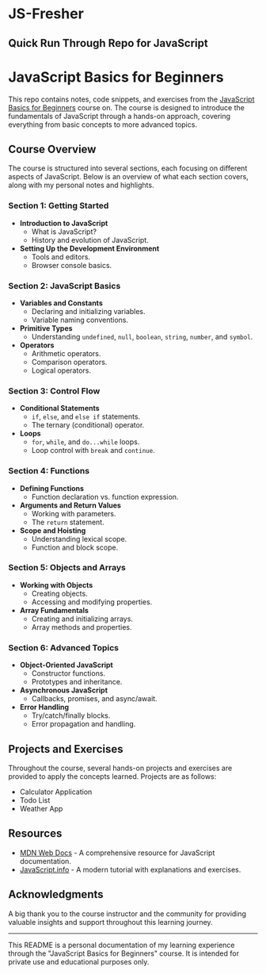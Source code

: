 # JS-Fresher


## Quick Run Through Repo for JavaScript


# JavaScript Basics for Beginners

This repo contains notes, code snippets, and exercises from the [JavaScript Basics for Beginners](https://www.udemy.com/course/javascript-basics-for-beginners/) course on. The course is designed to introduce the fundamentals of JavaScript through a hands-on approach, covering everything from basic concepts to more advanced topics.

## Course Overview

The course is structured into several sections, each focusing on different aspects of JavaScript. Below is an overview of what each section covers, along with my personal notes and highlights.

### Section 1: Getting Started

- **Introduction to JavaScript**
  - What is JavaScript?
  - History and evolution of JavaScript.
- **Setting Up the Development Environment**
  - Tools and editors.
  - Browser console basics.

### Section 2: JavaScript Basics

- **Variables and Constants**
  - Declaring and initializing variables.
  - Variable naming conventions.
- **Primitive Types**
  - Understanding `undefined`, `null`, `boolean`, `string`, `number`, and `symbol`.
- **Operators**
  - Arithmetic operators.
  - Comparison operators.
  - Logical operators.

### Section 3: Control Flow

- **Conditional Statements**
  - `if`, `else`, and `else if` statements.
  - The ternary (conditional) operator.
- **Loops**
  - `for`, `while`, and `do...while` loops.
  - Loop control with `break` and `continue`.

### Section 4: Functions

- **Defining Functions**
  - Function declaration vs. function expression.
- **Arguments and Return Values**
  - Working with parameters.
  - The `return` statement.
- **Scope and Hoisting**
  - Understanding lexical scope.
  - Function and block scope.

### Section 5: Objects and Arrays

- **Working with Objects**
  - Creating objects.
  - Accessing and modifying properties.
- **Array Fundamentals**
  - Creating and initializing arrays.
  - Array methods and properties.

### Section 6: Advanced Topics

- **Object-Oriented JavaScript**
  - Constructor functions.
  - Prototypes and inheritance.
- **Asynchronous JavaScript**
  - Callbacks, promises, and async/await.
- **Error Handling**
  - Try/catch/finally blocks.
  - Error propagation and handling.

## Projects and Exercises

Throughout the course, several hands-on projects and exercises are provided to apply the concepts learned. Projects are as follows:

- Calculator Application
- Todo List
- Weather App

## Resources

- [MDN Web Docs](https://developer.mozilla.org/en-US/docs/Web/JavaScript) - A comprehensive resource for JavaScript documentation.
- [JavaScript.info](https://javascript.info/) - A modern tutorial with explanations and exercises.

## Acknowledgments

A big thank you to the course instructor and the community for providing valuable insights and support throughout this learning journey.

---

This README is a personal documentation of my learning experience through the "JavaScript Basics for Beginners" course. It is intended for private use and educational purposes only.
